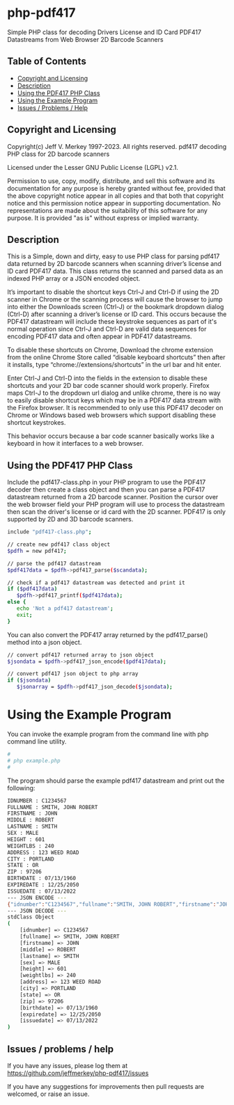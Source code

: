 
# php-pdf417 <!-- omit in toc -->

Simple PHP class for decoding Drivers License and ID Card PDF417 Datastreams 
from Web Browser 2D Barcode Scanners

## Table of Contents <!-- omit in toc -->
- [Copyright and Licensing](#copyright-and-licensing)
- [Description](#description)
- [Using the PDF417 PHP Class](#using-the-pdf427-php-class)
- [Using the Example Program](#using-the-example-program)
- [Issues / Problems / Help](#issues--problems--help)

## Copyright and Licensing

Copyright(c) Jeff V. Merkey 1997-2023.  All rights reserved.
pdf417 decoding PHP class for 2D barcode scanners

Licensed under the Lesser GNU Public License (LGPL) v2.1.

Permission to use, copy, modify, distribute, and sell this software and its
documentation for any purpose is hereby granted without fee, provided that
the above copyright notice appear in all copies and that both that
copyright notice and this permission notice appear in supporting
documentation.  No representations are made about the suitability of
this software for any purpose.  It is provided "as is" without express or
implied warranty.

## Description

This is a Simple, down and dirty, easy to use PHP class for parsing
pdf417 data returned by 2D barcode scanners when scanning driver’s
license and ID card PDF417 data. This class returns the scanned and
parsed data as an indexed PHP array or a JSON encoded object.

It’s important to disable the shortcut keys Ctrl-J and Ctrl-D if using
the 2D scanner in Chrome or the scanning process will cause the browser
to jump into either the Downloads screen (Ctrl-J) or the bookmark
dropdown dialog (Ctrl-D) after scanning a driver’s license or ID card.
This occurs because the PDF417 datastream will include these keystroke
sequences as part of it's normal operation since Ctrl-J and Ctrl-D 
are valid data sequences for encoding PDF417 data and often appear
in PDF417 datastreams.  

To disable these shortcuts on Chrome, Download the chrome extension from 
the online Chrome Store called “disable keyboard shortcuts” then after it 
installs, type “chrome://extensions/shortcuts” in the url bar and hit enter. 

Enter Ctrl-J and Ctrl-D into the fields in the extension to disable these 
shortcuts and your 2D bar code scanner should work properly. Firefox maps 
Ctrl-J to the dropdown url dialog and unlike chrome, there is no way to 
easily disable shortcut keys which may be in a PDF417 data stream with 
the Firefox browser. It is recommended to only use this PDF417 decoder 
on Chrome or Windows based web browsers which support disabling these 
shortcut keystrokes.

This behavior occurs because a bar code scanner basically works like a
keyboard in how it interfaces to a web browser.

## Using the PDF417 PHP Class

Include the pdf417-class.php in your PHP program to use the PDF417 
decoder then create a class object and then you can parse a PDF417 
datastream returned from a 2D barcode scanner.  Position the cursor
over the web browser field your PHP program will use to process the 
datastream then scan the driver's license or id card with the 2D 
scanner.  PDF417 is only supported by
2D and 3D barcode scanners.

```sh
include "pdf417-class.php";

// create new pdf417 class object
$pdfh = new pdf417;

// parse the pdf417 datastream 
$pdf417data = $pdfh->pdf417_parse($scandata); 

// check if a pdf417 datastream was detected and print it
if ($pdf417data)
   $pdfh->pdf417_printf($pdf417data);
else {
   echo 'Not a pdf417 datastream';
   exit;
}
```

You can also convert the PDF417 array returned by the pdf417_parse() 
method into a json object.

```sh
// convert pdf417 returned array to json object
$jsondata = $pdfh->pdf417_json_encode($pdf417data);

// convert pdf417 json object to php array
if ($jsondata)
   $jsonarray = $pdfh->pdf417_json_decode($jsondata);
```

# Using the Example Program

You can invoke the example program from the command line with php command
line utility.

```sh
# 
# php example.php
#
```

The program should parse the example pdf417 datastream and print out the 
following:

```sh
IDNUMBER : C1234567
FULLNAME : SMITH, JOHN ROBERT
FIRSTNAME : JOHN
MIDDLE : ROBERT
LASTNAME : SMITH
SEX : MALE
HEIGHT : 601
WEIGHTLBS : 240
ADDRESS : 123 WEED ROAD
CITY : PORTLAND
STATE : OR
ZIP : 97206
BIRTHDATE : 07/13/1960
EXPIREDATE : 12/25/2050
ISSUEDATE : 07/13/2022
--- JSON ENCODE ---
{"idnumber":"C1234567","fullname":"SMITH, JOHN ROBERT","firstname":"JOHN","middle":"ROBERT","lastname":"SMITH","sex":"MALE","height":"601","weightlbs":"240","address":"123 WEED ROAD","city":"PORTLAND","state":"OR","zip":"97206","birthdate":"07\/13\/1960","expiredate":"12\/25\/2050","issuedate":"07\/13\/2022"}
--- JSON DECODE ---
stdClass Object
(
    [idnumber] => C1234567
    [fullname] => SMITH, JOHN ROBERT
    [firstname] => JOHN
    [middle] => ROBERT
    [lastname] => SMITH
    [sex] => MALE
    [height] => 601
    [weightlbs] => 240
    [address] => 123 WEED ROAD
    [city] => PORTLAND
    [state] => OR
    [zip] => 97206
    [birthdate] => 07/13/1960
    [expiredate] => 12/25/2050
    [issuedate] => 07/13/2022
)

```

## Issues / problems / help

If you have any issues, please log them at <https://github.com/jeffmerkey/php-pdf417/issues>

If you have any suggestions for improvements then pull requests are
welcomed, or raise an issue.
